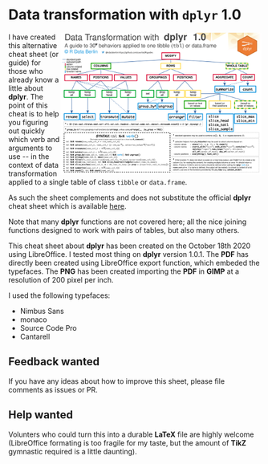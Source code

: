 # Data transformation with ``dplyr`` 1.0
<img src="pngs/dplyr_guide_for_one_table.png" width=400 height=283 align="right"/>

I have created this alternative cheat sheet (or guide) for those who already know a little about __dplyr__. The point of this cheat is to help you figuring out quickly which verb and arguments to use -- in the context of data transformation applied to a single table of class ``tibble`` or ``data.frame``.

As such the sheet complements and does not substitute the official __dplyr__ cheat sheet which is available [here](https://github.com/rstudio/cheatsheets).

Note that many __dplyr__ functions are not covered here; all the nice joining functions designed to work with pairs of tables, but also many others.

This cheat sheet about __dplyr__ has been created on the October 18th 2020 using LibreOffice. I tested most thing on __dplyr__ version 1.0.1. The __PDF__ has directly been created using LibreOffice export function, which embeded the typefaces. The __PNG__ has been created importing the __PDF__ in __GIMP__ at a resolution of 200 pixel per inch.

I used the following typefaces:
- Nimbus Sans
- monaco
- Source Code Pro
- Cantarell


## Feedback wanted

If you have any ideas about how to improve this sheet, please file comments as issues or PR.

## Help wanted

Volunters who could turn this into a durable __LaTeX__ file are highly welcome (LibreOffice formating is too fragile for my taste, but the amount of __TikZ__ gymnastic required is a little daunting).

